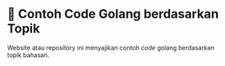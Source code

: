 # 🚀 Contoh Code Golang berdasarkan Topik

Website atau repository ini menyajikan contoh _code_ golang berdasarkan topik bahasan.
